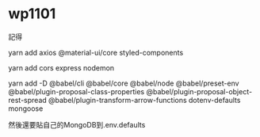 # wp1101

記得

yarn add axios @material-ui/core styled-components

yarn add cors express nodemon

yarn add -D @babel/cli @babel/core @babel/node @babel/preset-env @babel/plugin-proposal-class-properties @babel/plugin-proposal-object-rest-spread @babel/plugin-transform-arrow-functions dotenv-defaults mongoose

然後還要貼自己的MongoDB到.env.defaults